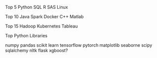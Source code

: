 Top 5
Python
SQL
R
SAS
Linux


Top 10
Java
Spark
Docker
C++
Matlab

Top 15
Hadoop
Kubernetes
Tableau


Top Python Libraries

numpy
pandas
scikit learn
tensorflow
pytorch
matplotlib
seaborne
scipy
sqlalchemy
nltk
flask
xgboost?
